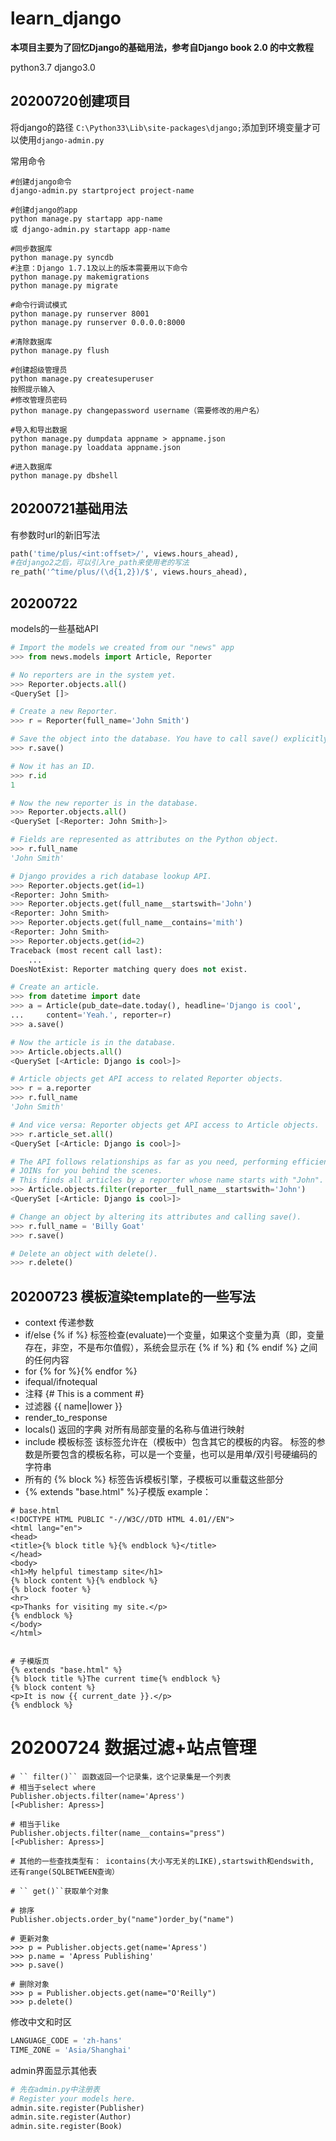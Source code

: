 # learn_django
**本项目主要为了回忆Django的基础用法，参考自Django book 2.0 的中文教程**

python3.7
django3.0

## 20200720创建项目
将django的路径 `C:\Python33\Lib\site-packages\django;`添加到环境变量才可以使用`django-admin.py`

常用命令
```
#创建django命令
django-admin.py startproject project-name

#创建django的app
python manage.py startapp app-name
或 django-admin.py startapp app-name

#同步数据库
python manage.py syncdb
#注意：Django 1.7.1及以上的版本需要用以下命令
python manage.py makemigrations
python manage.py migrate

#命令行调试模式
python manage.py runserver 8001
python manage.py runserver 0.0.0.0:8000

#清除数据库
python manage.py flush

#创建超级管理员
python manage.py createsuperuser
按照提示输入
#修改管理员密码
python manage.py changepassword username（需要修改的用户名）

#导入和导出数据
python manage.py dumpdata appname > appname.json
python manage.py loaddata appname.json

#进入数据库
python manage.py dbshell
```
## 20200721基础用法
有参数时url的新旧写法
```python
path('time/plus/<int:offset>/', views.hours_ahead),
#在django2之后，可以引入re_path来使用老的写法
re_path('^time/plus/(\d{1,2})/$', views.hours_ahead),
```
## 20200722
models的一些基础API
```python
# Import the models we created from our "news" app
>>> from news.models import Article, Reporter

# No reporters are in the system yet.
>>> Reporter.objects.all()
<QuerySet []>

# Create a new Reporter.
>>> r = Reporter(full_name='John Smith')

# Save the object into the database. You have to call save() explicitly.
>>> r.save()

# Now it has an ID.
>>> r.id
1

# Now the new reporter is in the database.
>>> Reporter.objects.all()
<QuerySet [<Reporter: John Smith>]>

# Fields are represented as attributes on the Python object.
>>> r.full_name
'John Smith'

# Django provides a rich database lookup API.
>>> Reporter.objects.get(id=1)
<Reporter: John Smith>
>>> Reporter.objects.get(full_name__startswith='John')
<Reporter: John Smith>
>>> Reporter.objects.get(full_name__contains='mith')
<Reporter: John Smith>
>>> Reporter.objects.get(id=2)
Traceback (most recent call last):
    ...
DoesNotExist: Reporter matching query does not exist.

# Create an article.
>>> from datetime import date
>>> a = Article(pub_date=date.today(), headline='Django is cool',
...     content='Yeah.', reporter=r)
>>> a.save()

# Now the article is in the database.
>>> Article.objects.all()
<QuerySet [<Article: Django is cool>]>

# Article objects get API access to related Reporter objects.
>>> r = a.reporter
>>> r.full_name
'John Smith'

# And vice versa: Reporter objects get API access to Article objects.
>>> r.article_set.all()
<QuerySet [<Article: Django is cool>]>

# The API follows relationships as far as you need, performing efficient
# JOINs for you behind the scenes.
# This finds all articles by a reporter whose name starts with "John".
>>> Article.objects.filter(reporter__full_name__startswith='John')
<QuerySet [<Article: Django is cool>]>

# Change an object by altering its attributes and calling save().
>>> r.full_name = 'Billy Goat'
>>> r.save()

# Delete an object with delete().
>>> r.delete()
```

## 20200723 模板渲染template的一些写法
- context
    传递参数
- if/else
    {% if %} 标签检查(evaluate)一个变量，如果这个变量为真（即，变量存在，非空，不是布尔值假），系统会显示在 {% if %} 和 {% endif %} 之间的任何内容
- for
    {% for %}{% endfor %} 
- ifequal/ifnotequal
- 注释 {# This is a comment #}
- 过滤器 {{ name|lower }}
- render_to_response
- locals() 返回的字典 对所有局部变量的名称与值进行映射
- include 模板标签
    该标签允许在（模板中）包含其它的模板的内容。 标签的参数是所要包含的模板名称，可以是一个变量，也可以是用单/双引号硬编码的字符串
- 所有的 {% block %} 标签告诉模板引擎，子模板可以重载这些部分
- {% extends "base.html" %}子模版
example：
```
# base.html
<!DOCTYPE HTML PUBLIC "‐//W3C//DTD HTML 4.01//EN">
<html lang="en">
<head>
<title>{% block title %}{% endblock %}</title>
</head>
<body>
<h1>My helpful timestamp site</h1>
{% block content %}{% endblock %}
{% block footer %}
<hr>
<p>Thanks for visiting my site.</p>
{% endblock %}
</body>
</html>


# 子模版页
{% extends "base.html" %}
{% block title %}The current time{% endblock %}
{% block content %}
<p>It is now {{ current_date }}.</p>
{% endblock %}
```
# 20200724 数据过滤+站点管理
```
# `` filter()`` 函数返回一个记录集，这个记录集是一个列表
# 相当于select where 
Publisher.objects.filter(name='Apress')
[<Publisher: Apress>]

# 相当于like
Publisher.objects.filter(name__contains="press")
[<Publisher: Apress>]

# 其他的一些查找类型有： icontains(大小写无关的LIKE),startswith和endswith, 还有range(SQLBETWEEN查询）

# `` get()``获取单个对象

# 排序
Publisher.objects.order_by("name")order_by("name")

# 更新对象
>>> p = Publisher.objects.get(name='Apress')
>>> p.name = 'Apress Publishing'
>>> p.save()

# 删除对象
>>> p = Publisher.objects.get(name="O'Reilly")
>>> p.delete()
```
修改中文和时区
```python
LANGUAGE_CODE = 'zh-hans'
TIME_ZONE = 'Asia/Shanghai'
```
admin界面显示其他表
```python
# 先在admin.py中注册表
# Register your models here.
admin.site.register(Publisher)
admin.site.register(Author)
admin.site.register(Book)
```